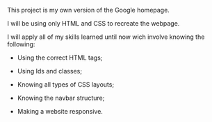 This project is my own version of the Google homepage.

I will be using only HTML and CSS to recreate the webpage.

I will apply all of my skills learned until now wich involve knowing the following:

* Using the correct HTML tags;

* Using Ids and classes;

* Knowing all types of CSS layouts;

* Knowing the navbar structure;

* Making a website responsive.

